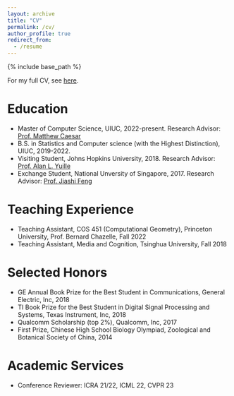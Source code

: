 ```yaml
---
layout: archive
title: "CV"
permalink: /cv/
author_profile: true
redirect_from:
  - /resume
---
```


{% include base_path %}

For my full CV, see [here](http://enguang2.github.io/files/Resume_Aug_2023.pdf).

Education
======

* Master of Computer Science, UIUC, 2022-present. Research Advisor: [Prof. Matthew Caesar](https://caesar.cs.illinois.edu/)
* B.S. in Statistics and Computer science (with the Highest Distinction), UIUC, 2019-2022.
* Visiting Student, Johns Hopkins University, 2018. Research Advisor: [Prof. Alan L. Yuille](http://www.cs.jhu.edu/~ayuille/)
* Exchange Student, National Unversity of Singapore, 2017. Research Advisor: [Prof. Jiashi Feng](https://sites.google.com/site/jshfeng/)

Teaching Experience
======

* Teaching Assistant, COS 451 (Computational Geometry), Princeton University, Prof. Bernard Chazelle, Fall 2022
* Teaching Assistant, Media and Cognition, Tsinghua University, Fall 2018


Selected Honors
======

* GE Annual Book Prize for the Best Student in Communications, General Electric, Inc, 2018
*	TI Book Prize for the Best Student in Digital Signal Processing and Systems, Texas Instrument, Inc, 2018
* Qualcomm Scholarship (top 2%), Qualcomm, Inc, 2017
* First Prize, Chinese High School Biology Olympiad, Zoological and Botanical Society of China, 2014

Academic Services
======

* Conference Reviewer: ICRA 21/22, ICML 22, CVPR 23
